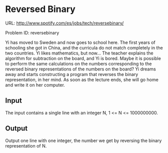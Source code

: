 Reversed Binary
============
URL: http://www.spotify.com/es/jobs/tech/reversebinary/

Problem ID: reversebinary

Yi has moved to Sweden and now goes to school here. The first years of schooling she got in China, and the curricula do not match completely in the two countries. Yi likes mathematics, but now... The teacher explains the algorithm for subtraction on the board, and Yi is bored. Maybe it is possible to perform the same calculations on the numbers corresponding to the reversed binary representations of the numbers on the board? Yi dreams away and starts constructing a program that reverses the binary representation, in her mind. As soon as the lecture ends, she will go home and write it on her computer.

Input
----
The input contains a single line with an integer N, 1 <= N <= 1000000000.

Output
----
Output one line with one integer, the number we get by reversing the binary representation of N.